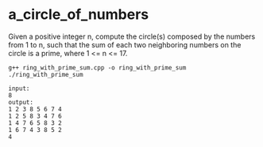 # a_circle_of_numbers
Given a positive integer n, compute the circle(s) composed by the numbers from 1 to n, such that the sum of each two neighboring numbers on the circle is a prime, where 1 &lt;= n &lt;= 17.

```
g++ ring_with_prime_sum.cpp -o ring_with_prime_sum
./ring_with_prime_sum

input:
8
output:
1 2 3 8 5 6 7 4
1 2 5 8 3 4 7 6
1 4 7 6 5 8 3 2
1 6 7 4 3 8 5 2
4
```
